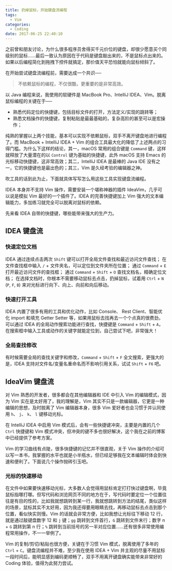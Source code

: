 ```yaml
---
title: 扔掉鼠标，开始键盘流编程
tags:
  - Vim
categories:
  - Coding
date: 2017-06-25 22:40:10
---
```



之前曾和朋友讨论，为什么很多程序员舍得买千元价位的键盘，却很少愿意买个同级别的鼠标……最后一致认为原因在于代码是键盘敲出来的，不是鼠标点出来的。如果以后编程简化到拖拽下控件就搞定，那价值天平恐怕就能向鼠标倾斜了。

<!-- more -->

在开始尝试键盘流编程前，需要达成一个共识──

> 不依赖鼠标的编程，不仅很酷，更重要的是非常高效。

以 Java 编程来说，我使用的软硬件是 MacBook Pro、IntelliJ IDEA、Vim。脱离鼠标编程的关键在于──

- 熟悉代码定位的快捷键，包括目标文件的打开，方法定义/实现的跳转等；
- 熟悉文档操作的快捷键，复制粘贴是最最基础的，复杂高阶的甚至可以是宏操作；

纯熟的掌握以上两个技能，基本可以实现不依赖鼠标，双手不离开键盘地进行编程了。而 MacBook + IntelliJ IDEA + Vim 的组合工具最大化的降低了上述两点的习得门槛。为什么下这样的结论，其一，macOS 常用的组合键是 `Command` 键，这样就释放了大量潜在的以 `Control` 键为基础的快捷键，此外 macOS 支持 Emacs 的光标移动快捷键，这非常高效；其二，IntelliJ IDEA 是最棒的 Java IDE 没有之一，它的快捷键也是最出色的；其三，Vim 是久经考验的编辑器之神。

吹工具的话到此为止，下面就具体写写怎么用这些工具实现键盘流编程。

IDEA 本身并不支持 Vim 操作，需要安装一个堪称神器的插件 IdeaVim，几乎可以说是模拟 Vim 最好的一个插件了。IDEA 的完善快捷键加上 Vim 强大的文本编辑能力，多加练习就完全可以脱离对鼠标的依赖。

先来看 IDEA 自带的快捷键，哪些能带来强大的生产力。

## IDEA 键盘流

### 快速定位文档

IDEA 通过连续点击两次 `Shift` 键可以打开全局文件查找和最近访问文件查找；
在文件查找框中输入 `/` + 文件夹名，可以定位到文件夹所在位置；
通过 `Command` + `E` 打开最近访问文件的查找框；
通过 `Command` + `Shift` + `O` 查找文档名，精确定位文档；
在选择文档时，你根本不需要移动鼠标去点击，扔掉鼠标，试着用 `Ctrl` + `N` (`P`, `F`, `B`) 来对光标进行向下、向上、向前和向后移动。

### 快速打开工具

IDEA 内置了很多有用的工具和优化动作，比如 Console、 Rest Client、智能优化 import 和填充 Getter Setter 等，如果用鼠标去找再去一个个点真的很费劲，可以通过 IDEA 的全局动作搜索功能进行查找，快捷键是 `Command` + `Shift` + `A`，在搜索框中输入工具或动作的关键字就能定位到，自己尝试下吧，非常强大！

### 全局查找修改

有时候需要全局的查找关键字和修改，`Command` + `Shift` + `F` 全文搜索，更强大的是，IDEA 支持对文件名/变量名重命名而不影响引用关系，试试 `Shift` + `F6` 吧。

## IdeaVim 键盘流

对 Vim 熟悉的开发者，很多都会在其他编辑器和 IDE 中引入 Vim 的编辑模式，因为 Vim 实在是太好用了，我的理解是，Vim 其实不只是一款编辑器，它更是一种编辑的思想，及时脱离了 Vim 编辑器本身，很多 Vim 爱好者也会习惯于并认同使用 `h`、 `j`、 `k`、 `l` 键移动光标。

在 IntelliJ IDEA 中启用 Vim 模式后，会有一些快捷键冲突，主要是内置的几个 `Ctrl` 快捷键和 Vim 模式冲突，但冲突的键不多也很好解决，这个我在之前的博客中已经提供了参考方案。

Vim 的学习曲线有点陡，很多快捷键的记忆并不很直观，关于 Vim 操作的介绍可以写一本书，我掌握的水平也就是小半瓶水，但已经足够我在文本编辑时体会到快速和便利了。下面说几个操作抛砖引玉吧。

### 光标的快速移动

在文件中如果要快速移动光标，大多数人会觉得用鼠标肯定打打快过键盘啊，毕竟鼠标指哪打哪。但写代码和浏览网页不同的地方在于，写代码时要定位一个位置往往是有目的性的，比如我就想跳转到某一行，我就想跳转到方法的结尾，类似这样的场景，鼠标其实不太好用，因为我还得要用眼睛去找，再移动鼠标去点击到那个位置，看似快实则慢。Vim 的话就会非常方便，比如我想让光标往下移动 12 行，就是通过敲键盘数字 12 和 `j` 键；`gg` 跳转到文件首行，`G` 跳转到文件末行；数字 n + `G` 跳转到第 n 行；`%` 跳转到当前括号的另一半对应位置……还有很多非常使用编程常用操作，不一一举例了。

Vim 的复制/剪切/粘贴也很方便，关键在于习惯 Vim 模式，脱离使用了多年的 `Ctrl` + `C`。键盘流编程并不难，至少我在使用 IDEA + Vim 并主观的尽量不用鼠标一段时间后，能明显感到编码更顺畅了，双手不用离开键盘确实能带来非常好的 Coding 体验，值得为此努力尝试。
